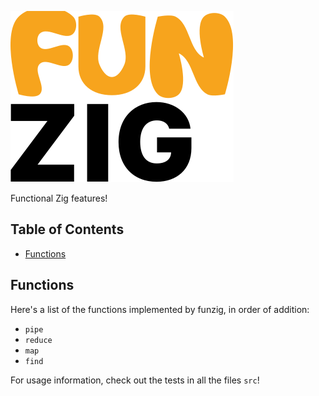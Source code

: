 ![](https://raw.githubusercontent.com/ziglibs/funzig/d44b9307ca21c38fe11f0766bc956e1b17bcd26f/.github/assets/funzig.svg)

Functional Zig features!

<!-- omit in toc -->
## Table of Contents
- [Functions](#functions)

## Functions

Here's a list of the functions implemented by funzig, in order of addition:

- `pipe`
- `reduce`
- `map`
- `find`

For usage information, check out the tests in all the files `src`!
